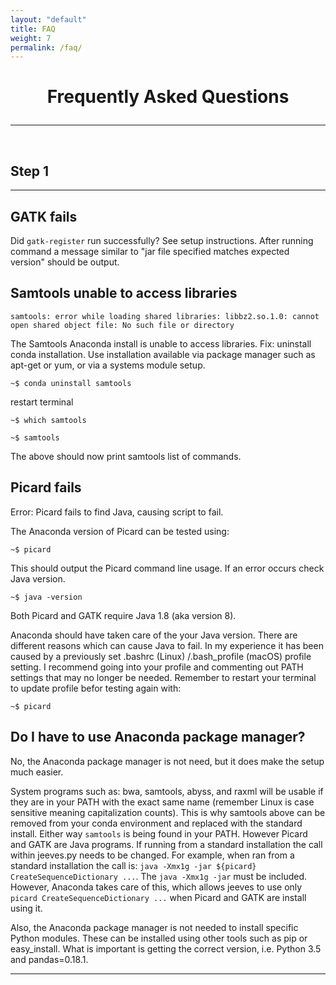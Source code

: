 ```yaml
---
layout: "default"
title: FAQ
weight: 7
permalink: /faq/
---
```


<h1><p style="text-align: center">Frequently Asked Questions</p></h1>

-----
<br>

## Step 1

-----

## GATK fails

Did `gatk-register` run successfully?  See setup instructions.  After running command a message similar to "jar file specified matches expected version" should be output.

## Samtools unable to access libraries

`samtools: error while loading shared libraries: libbz2.so.1.0: cannot open shared object file: No such file or directory`

The Samtools Anaconda install is unable to access libraries.  Fix: uninstall conda installation.  Use installation available via package manager such as apt-get or yum, or via a systems module setup.

`~$ conda uninstall samtools`

restart terminal

`~$ which samtools`

`~$ samtools`

The above should now print samtools list of commands.

## Picard fails

Error:  Picard fails to find Java, causing script to fail.

The Anaconda version of Picard can be tested using:

`~$ picard`

This should output the Picard command line usage.  If an error occurs check Java version.  

`~$ java -version`

Both Picard and GATK require Java 1.8 (aka version 8).

Anaconda should have taken care of the your Java version.  There are different reasons which can cause Java to fail.  In my experience it has been caused by a previously set .bashrc (Linux) /.bash_profile (macOS) profile setting.  I recommend going into your profile and commenting out PATH settings that may no longer be needed.  Remember to restart your terminal to update profile befor testing again with:

`~$ picard`

## Do I have to use Anaconda package manager?

No, the Anaconda package manager is not need, but it does make the setup much easier.  

System programs such as: bwa, samtools, abyss, and raxml will be usable if they are in your PATH with the exact same name (remember Linux is case sensitive meaning capitalization counts).  This is why samtools above can be removed from your conda environment and replaced with the standard install.  Either way `samtools` is being found in your PATH.  However Picard and GATK are Java programs.  If running from a standard installation the call within jeeves.py needs to be changed.  For example, when ran from a standard installation the call is: `java -Xmx1g -jar ${picard} CreateSequenceDictionary ...`.  The `java -Xmx1g -jar` must be included.  However, Anaconda takes care of this, which allows jeeves to use only `picard CreateSequenceDictionary ...` when Picard and GATK are install using it.

Also, the Anaconda package manager is not needed to install specific Python modules.  These can be installed using other tools such as pip or easy_install.  What is important is getting the correct version, i.e. Python 3.5 and pandas=0.18.1.

-----
